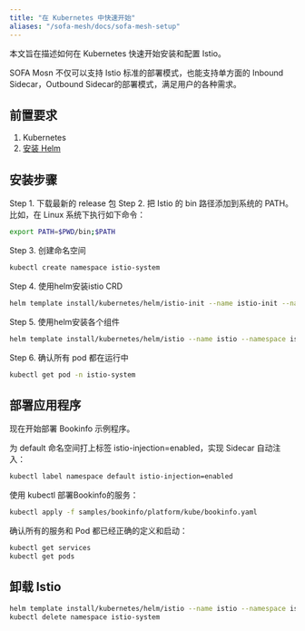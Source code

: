 ```yaml
---
title: "在 Kubernetes 中快速开始"
aliases: "/sofa-mesh/docs/sofa-mesh-setup"
---
```


本文旨在描述如何在 Kubernetes 快速开始安装和配置 Istio。

SOFA Mosn 不仅可以支持 Istio 标准的部署模式，也能支持单方面的 Inbound Sidecar，Outbound Sidecar的部署模式，满足用户的各种需求。

## 前置要求

1. Kubernetes
2. [安装 Helm](https://github.com/helm/helm/blob/master/docs/install.md)

## 安装步骤

Step 1. 下载最新的 release 包
Step 2. 把 Istio 的 bin 路径添加到系统的 PATH。比如，在 Linux 系统下执行如下命令：

```bash
export PATH=$PWD/bin;$PATH
```

Step 3. 创建命名空间

```bash
kubectl create namespace istio-system
```

Step 4. 使用helm安装istio CRD

```bash
helm template install/kubernetes/helm/istio-init --name istio-init --namespace istio-system | kubectl apply -f -
```

Step 5. 使用helm安装各个组件

```bash
helm template install/kubernetes/helm/istio --name istio --namespace istio-system | kubectl apply -f -
```

Step 6. 确认所有 pod 都在运行中

```bash
kubectl get pod -n istio-system
```

## 部署应用程序

现在开始部署 Bookinfo 示例程序。

为 default 命名空间打上标签 istio-injection=enabled，实现 Sidecar 自动注入：

```bash
kubectl label namespace default istio-injection=enabled
```

使用 kubectl 部署Bookinfo的服务：

```bash
kubectl apply -f samples/bookinfo/platform/kube/bookinfo.yaml
```

确认所有的服务和 Pod 都已经正确的定义和启动：

```bash
kubectl get services
kubectl get pods
```

## 卸载 Istio

```bash
helm template install/kubernetes/helm/istio --name istio --namespace istio-system | kubectl delete -f -
kubectl delete namespace istio-system
```



